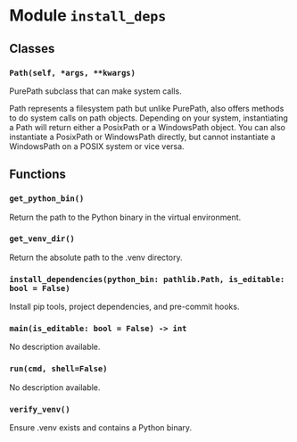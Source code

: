 # Module `install_deps`

## Classes

### `Path(self, *args, **kwargs)`

PurePath subclass that can make system calls.

Path represents a filesystem path but unlike PurePath, also offers
methods to do system calls on path objects. Depending on your system,
instantiating a Path will return either a PosixPath or a WindowsPath
object. You can also instantiate a PosixPath or WindowsPath directly,
but cannot instantiate a WindowsPath on a POSIX system or vice versa.

## Functions

### `get_python_bin()`

Return the path to the Python binary in the virtual environment.

### `get_venv_dir()`

Return the absolute path to the .venv directory.

### `install_dependencies(python_bin: pathlib.Path, is_editable: bool = False)`

Install pip tools, project dependencies, and pre-commit hooks.

### `main(is_editable: bool = False) -> int`

No description available.

### `run(cmd, shell=False)`

No description available.

### `verify_venv()`

Ensure .venv exists and contains a Python binary.
